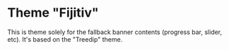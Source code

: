 # Theme "Fijitiv"

This is theme solely for the fallback banner contents (progress bar, slider, etc).
It's based on the "Treedip" theme.

